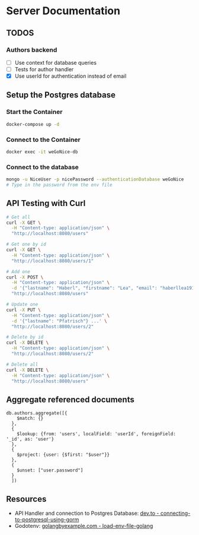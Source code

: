 # Server Documentation

## TODOS

### Authors backend

- [ ] Use context for database queries
- [ ] Tests for author handler
- [x] Use userId for authentication instead of email

## Setup the Postgres database

### Start the Container

```bash
docker-compose up -d
```

### Connect to the Container

```bash
docker exec -it weGoNice-db
```

### Connect to the database

```bash
mongo -u NiceUser -p nicePassword --authenticationDatabase weGoNice
# Type in the password from the env file
```

## API Testing with Curl

```bash
# Get all
curl -X GET \
  -H "Content-type: application/json" \
  "http://localhost:8080/users"

# Get one by id
curl -X GET \
  -H "Content-type: application/json" \
  "http://localhost:8080/users/1"

# Add one
curl -X POST \
  -H "Content-type: application/json" \
  -d '{"lastname": "Haberl", "firstname": "Lea", "email": "haberllea1911@gmail.com"}' \
  "http://localhost:8080/users"

# Update one
curl -X PUT \
  -H "Content-type: application/json" \
  -d '{"lastname": "Pfatrisch"} ...' \
  "http://localhost:8080/users/2"

# Delete by id
curl -X DELETE \
  -H "Content-type: application/json" \
  "http://localhost:8080/users/2"

# Delete all
curl -X DELETE \
  -H "Content-type: application/json" \
  "http://localhost:8080/users"
```

## Aggregate referenced documents

```mongo
db.authors.aggregate([{
    $match: {}
  },
  {
    $lookup: {from: 'users', localField: 'userId', foreignField: '_id', as: 'user'}
  },
  {
    $project: {user: {$first: "$user"}}
  },
  {
    $unset: ["user.password"]
  }
  ])
```

## Resources

- API Handler and connection to Postgres Database: [dev.to - connecting-to-postgresql-using-gorm](https://dev.to/karanpratapsingh/connecting-to-postgresql-using-gorm-24fj)
- Godotenv: [golangbyexample.com - load-env-file-golang](https://golangbyexample.com/load-env-fiie-golang/)
